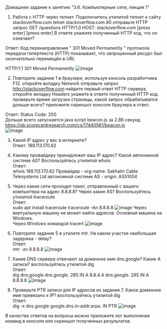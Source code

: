 Домашнее задание к занятию "3.6. Компьютерные сети, лекция 1"
1. Работа c HTTP через телнет.
Подключитесь утилитой телнет к сайту stackoverflow.com telnet stackoverflow.com 80
отправьте HTTP запрос
GET /questions HTTP/1.0
HOST: stackoverflow.com
[press enter]
[press enter]
В ответе укажите полученный HTTP код, что он означает?

Ответ:
Код перенаправления " 301 Moved Permanently " протокола передачи гипертекста (HTTP) показывает, что запрошенный ресурс был окончательно перемещён в URL

HTTP/1.1 301 Moved Permanently
![image](https://user-images.githubusercontent.com/35838789/143571428-45e835ee-c5ab-4747-8470-ab8fe0041f4a.png)


2. Повторите задание 1 в браузере, используя консоль разработчика F12.
откройте вкладку Network
отправьте запрос http://stackoverflow.com
найдите первый ответ HTTP сервера, откройте вкладку Headers
укажите в ответе полученный HTTP код.
проверьте время загрузки страницы, какой запрос обрабатывался дольше всего?
приложите скриншот консоли браузера в ответ.

Ответ:
Status Code: 200 <br />
Дольше всего запускается java script beacon.js за 2.86 секунд https://sb.scorecardresearch.com/cs/17440561/beacon.js  
![image](https://user-images.githubusercontent.com/35838789/143567112-843a5680-6e79-4081-83d7-844c96d337e9.png)

3. Какой IP адрес у вас в интернете? <br />
Ответ: 188.113.170.62

4. Какому провайдеру принадлежит ваш IP адрес? Какой автономной системе AS? Воспользуйтесь утилитой whois <br />
Ответ: <br />
whois 188.113.170.62
Провайдер - org-name:       Sakhalin Cable Telesystems Ltd
автономной системе AS - origin:         AS51004

5. Через какие сети проходит пакет, отправленный с вашего компьютера на адрес 8.8.8.8? Через какие AS? Воспользуйтесь утилитой traceroute <br />
Ответ: <br />
sudo apt install traceroute
traceroute -An 8.8.8.8
![image](https://user-images.githubusercontent.com/35838789/143577590-3f94f4b8-e428-4102-97fe-0b02807b3755.png)
Через виртуальную машину не может найти адресов. Основная машина на Windows. <br />
Через Windows командой tracert
![image](https://user-images.githubusercontent.com/35838789/143579719-8bb0334f-a32b-4378-b902-8ebc8f0c1f15.png)

6. Повторите задание 5 в утилите mtr. На каком участке наибольшая задержка - delay? <br />
Ответ: <br />
mtr -zn 8.8.8.8
![image](https://user-images.githubusercontent.com/35838789/143578493-2368aaa9-8072-4d9a-ba4d-cd45e404f0d0.png)


7. Какие DNS сервера отвечают за доменное имя dns.google? Какие A записи? воспользуйтесь утилитой dig <br />
Ответ: <br />
dig dns.google
dns.google.		285	IN	A	8.8.4.4
dns.google.		285	IN	A	8.8.8.8
![image](https://user-images.githubusercontent.com/35838789/143577743-aee272ee-4c71-4d9c-a462-a17469c997d1.png)

8. Проверьте PTR записи для IP адресов из задания 7. Какое доменное имя привязано к IP? воспользуйтесь утилитой dig <br />
Ответ: <br />
dig -x dns.google
google.dns.in-addr.arpa.	IN	PTR
![image](https://user-images.githubusercontent.com/35838789/143578121-63551ef4-7aeb-46e8-be5e-3d47980bec1e.png)

В качестве ответов на вопросы можно приложите лог выполнения команд в консоли или скриншот полученных результатов.

